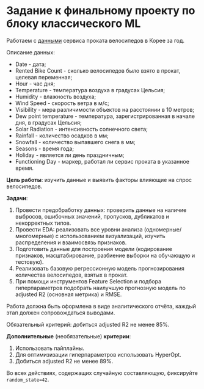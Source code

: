 # Задание к финальному проекту по блоку классического ML

Работаем с [данными](https://raw.githubusercontent.com/obulygin/content/main/SeoulBike/seoul_bike_data.csv) сервиса проката велосипедов в Корее за год.

Описание данных:
- Date - дата;
- Rented Bike Count - сколько велосипедов было взято в прокат, целевая переменная;
- Hour - час дня;
- Temperature - температура воздуха в градусах Цельсия;
- Humidity - влажность воздуха;
- Wind Speed - скорость ветра в м/с;
- Visibility - мера различимости объектов на расстоянии в 10 метров;
- Dew point temperature -  температура, зарегистрированная в начале дня, в градусах Цельсия;
- Solar Radiation - интенсивность солнечного света;
- Rainfall - количество осадков в мм;
- Snowfall - количество выпавшего снега в мм;
- Seasons - время года;
- Holiday - является ли день праздничным;
- Functioning Day - маркер, работал ли сервис проката в указанное время.

**Цель работы**: изучить данные и выявить факторы влияющие на спрос велосипедов.

**Задачи**:  
1) Провести предобработку данных: проверить данные на наличие выбросов, ошибочных значений, пропусков, дубликатов и некорректных типов.  
2) Провести EDA: реализовать все уровни анализа (одномерные/многомерные) с использованием визуализаций, изучить распределения и взаимосвязь признаков.  
3) Подготовить данные для построения модели (кодирование признаков, масштабирование, разбиение выборки на обучающую и тестовую).  
4) Реализовать базовую регрессионную модель прогнозирования количества велосипедов, взятых в прокат.  
5) При помощи инструментов Feature Selection и подбора гиперпараметров подобрать наилучшую прогнозную модель по adjusted R2 (основная метрика) и RMSE.

Работа должна быть оформлена в виде аналитического отчёта, каждый этап должен сопровождаться выводами.

Обязательный критерий: добиться adjusted R2 не менее 85%.

**Дополнительные** (необязательные) **критерии**:  
1) Использовать пайплайны.  
2) Для оптимизизации гиперпараметров использовать HyperOpt.   
3) Добиться adjusted R2 не менее 89%.    

Во всех действиях, содержащих случайную составляющую, фиксируйте `random_state=42`.
